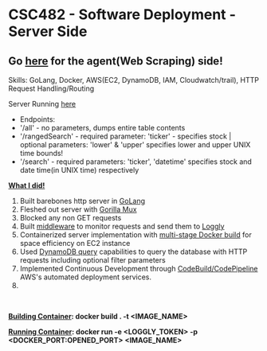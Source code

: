 # CSC482 - Software Deployment - Server Side
## Go [here](https://github.com/hjrose29/agent-hrose3) for the agent(Web Scraping) side!

Skills: GoLang, Docker, AWS(EC2, DynamoDB, IAM, Cloudwatch/trail), HTTP Request Handling/Routing

Server Running [here](http://54.80.1.23:37000/hrose3/status)
<ul>
<li>Endpoints:</li>
<li>'/all' - no parameters, dumps entire table contents</li>
<li>'/rangedSearch' - required parameter: 'ticker' - specifies stock | optional parameters: 'lower' & 'upper' specifies lower and upper UNIX time bounds!</li>
<li>'/search' - required parameters: 'ticker', 'datetime' specifies stock and date time(in UNIX time) respectively</li>
</ul>


<b><ins>What I did!</ins></b>

<ol>
<li>Built barebones http server in <ins>GoLang</ins></li>
<li>Fleshed out server with <ins>Gorilla Mux</ins Library </li>
<li>Blocked any non GET requests</li>
<li>Built <ins>middleware</ins> to monitor requests and send them to <ins>Loggly</ins></li>
<li>Containerized server implementation with <ins>multi-stage Docker build</ins> for space efficiency on EC2 instance</li>
<li>Used <ins>DynamoDB query</ins> capabilities to query the database with HTTP requests including optional filter parameters</li>
<li>Implemented Continuous Development through <ins>CodeBuild/CodePipeline</ins> AWS's automated deployment services.</li>
<li></li>
</ol>

<br>

<b><ins>Building Container</ins>:<b>
docker build . -t <IMAGE_NAME>

<b><ins>Running Container</ins>:<b>
docker run -e <LOGGLY_TOKEN> -p <DOCKER_PORT:OPENED_PORT> <IMAGE_NAME>
